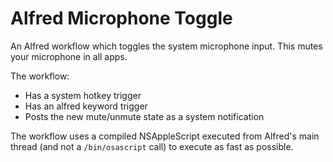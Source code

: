 # Alfred Microphone Toggle

An Alfred workflow which toggles the system microphone input.
This mutes your microphone in all apps.

The workflow:
  * Has a system hotkey trigger
  * Has an alfred keyword trigger
  * Posts the new mute/unmute state as a system notification

The workflow uses a compiled NSAppleScript executed from Alfred's main thread (and not a `/bin/osascript` call) to execute as fast as possible.

